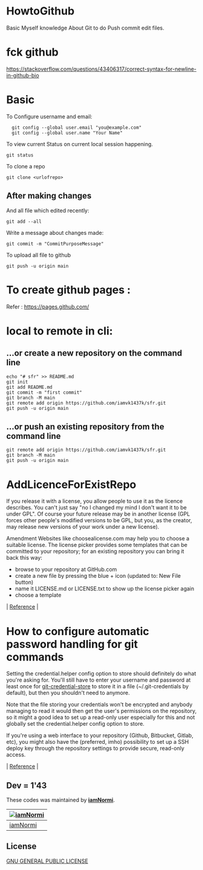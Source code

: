 # HowtoGithub
Basic Myself knowledge About Git to do Push commit edit files.
# fck github
https://stackoverflow.com/questions/43406317/correct-syntax-for-newline-in-github-bio

# Basic

To Configure username and email:
```
  git config --global user.email "you@example.com"
  git config --global user.name "Your Name"
```
To view current Status on current local session happening.
```
git status
```
To clone a repo 
```
git clone <urlofrepo>
```
## After making changes

And all file which edited recently:
```
git add --all
```
Write a message about changes made:
```
git commit -m "CommitPurposeMessage"
```
To upload all file to github
```
git push -u origin main
```


# To create github pages : 
Refer : https://pages.github.com/


# local to remote in cli:

## …or create a new repository on the command line
```
echo "# sfr" >> README.md
git init
git add README.md
git commit -m "first commit"
git branch -M main
git remote add origin https://github.com/iamvk1437k/sfr.git
git push -u origin main
```
## …or push an existing repository from the command line
```
git remote add origin https://github.com/iamvk1437k/sfr.git
git branch -M main
git push -u origin main
```

# AddLicenceForExistRepo
 If you release it with a license, you allow people to use it as the licence describes. You can't just say "no I changed my mind I don't want it to be under GPL". Of course your future release may be in another license (GPL forces other people's modified versions to be GPL, but you, as the creator, may release new versions of your work under a new license).

Amendment
Websites like choosealicense.com may help you to choose a suitable license. The license picker provides some templates that can be committed to your repository; for an existing repository you can bring it back this way:

* browse to your repository at GitHub.com
* create a new file by pressing the blue + icon (updated to: New File button)
* name it LICENSE.md or LICENSE.txt to show up the license picker again
* choose a template

| [Reference](https://stackoverflow.com/questions/20243214/how-to-change-the-license-for-a-project-at-github) |

# How to configure automatic password handling for git commands


Setting the credential.helper config option to store should definitely do what you're asking for. You'll still have to enter your username and password at least once for [git-credential-store](http://git-scm.com/docs/git-credential-store) to store it in a file (~/.git-credentials by default), but then you shouldn't need to anymore.

Note that the file storing your credentials won't be encrypted and anybody managing to read it would then get the user's permissions on the repository, so it might a good idea to set up a read-only user especially for this and not globally set the credential.helper config option to store.

If you're using a web interface to your repository (Github, Bitbucket, Gitlab, etc), you might also have the (preferred, imho) possibility to set up a SSH deploy key through the repository settings to provide secure, read-only access.

| [Reference](https://superuser.com/questions/812931/how-to-configure-automatic-password-handling-for-git-commands) |

## Dev = 1'43
These codes was maintained by [**iamNormi**](https://github.com/iamNormi).

[![iamNormi](https://github.com/iamNormi.png?size=100)](https://github.com/iamNormi) |
--- |
[iamNormi](https://github.com/iamNormi) |

## License

[GNU GENERAL PUBLIC LICENSE](./LICENSE)
